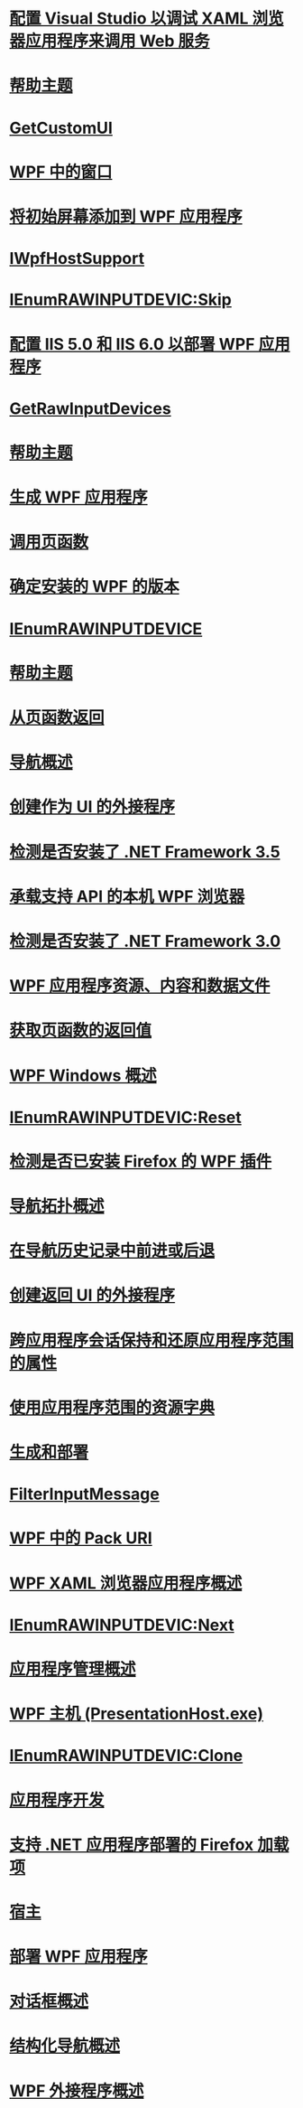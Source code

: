 # [配置 Visual Studio 以调试 XAML 浏览器应用程序来调用 Web 服务](configure-vs-to-debug-a-xaml-browser-to-call-a-web-service.md)
# [帮助主题](navigation-how-to-topics.md)
# [GetCustomUI](getcustomui.md)
# [WPF 中的窗口](windows-in-wpf-applications.md)
# [将初始屏幕添加到 WPF 应用程序](how-to-add-a-splash-screen-to-a-wpf-application.md)
# [IWpfHostSupport](iwpfhostsupport.md)
# [IEnumRAWINPUTDEVIC:Skip](ienumrawinputdevic-skip.md)
# [配置 IIS 5.0 和 IIS 6.0 以部署 WPF 应用程序](how-to-configure-iis-5-0-and-iis-6-0-to-deploy-wpf-applications.md)
# [GetRawInputDevices](getrawinputdevices.md)
# [帮助主题](how-to-topics.md)
# [生成 WPF 应用程序](building-a-wpf-application-wpf.md)
# [调用页函数](how-to-call-a-page-function.md)
# [确定安装的 WPF 的版本](how-to-determine-the-installed-version-of-wpf.md)
# [IEnumRAWINPUTDEVICE](ienumrawinputdevice.md)
# [帮助主题](build-and-deploy-how-to-topics.md)
# [从页函数返回](how-to-return-from-a-page-function.md)
# [导航概述](navigation-overview.md)
# [创建作为 UI 的外接程序](how-to-create-an-add-in-that-is-a-ui.md)
# [检测是否安装了 .NET Framework 3.5](how-to-detect-whether-the-net-framework-3-5-is-installed.md)
# [承载支持 API 的本机 WPF 浏览器](native-wpf-browser-hosting-support-apis.md)
# [检测是否安装了 .NET Framework 3.0](how-to-detect-whether-the-net-framework-3-0-is-installed.md)
# [WPF 应用程序资源、内容和数据文件](wpf-application-resource-content-and-data-files.md)
# [获取页函数的返回值](how-to-get-the-return-value-of-a-page-function.md)
# [WPF Windows 概述](wpf-windows-overview.md)
# [IEnumRAWINPUTDEVIC:Reset](ienumrawinputdevic-reset.md)
# [检测是否已安装 Firefox 的 WPF 插件](how-to-detect-whether-the-wpf-plug-in-for-firefox-is-installed.md)
# [导航拓扑概述](navigation-topologies-overview.md)
# [在导航历史记录中前进或后退](how-to-navigate-forward-or-back-through-navigation-history.md)
# [创建返回 UI 的外接程序](how-to-create-an-add-in-that-returns-a-ui.md)
# [跨应用程序会话保持和还原应用程序范围的属性](persist-and-restore-application-scope-properties.md)
# [使用应用程序范围的资源字典](how-to-use-an-application-scope-resource-dictionary.md)
# [生成和部署](building-and-deploying-wpf-applications.md)
# [FilterInputMessage](filterinputmessage.md)
# [WPF 中的 Pack URI](pack-uris-in-wpf.md)
# [WPF XAML 浏览器应用程序概述](wpf-xaml-browser-applications-overview.md)
# [IEnumRAWINPUTDEVIC:Next](ienumrawinputdevic-next.md)
# [应用程序管理概述](application-management-overview.md)
# [WPF 主机 (PresentationHost.exe)](wpf-host-presentationhost-exe.md)
# [IEnumRAWINPUTDEVIC:Clone](ienumrawinputdevic-clone.md)
# [应用程序开发](index.md)
# [支持 .NET 应用程序部署的 Firefox 加载项](firefox-add-ons-to-support-net-application-deployment.md)
# [宿主](hosting-wpf-applications.md)
# [部署 WPF 应用程序](deploying-a-wpf-application-wpf.md)
# [对话框概述](dialog-boxes-overview.md)
# [结构化导航概述](structured-navigation-overview.md)
# [WPF 外接程序概述](wpf-add-ins-overview.md)
